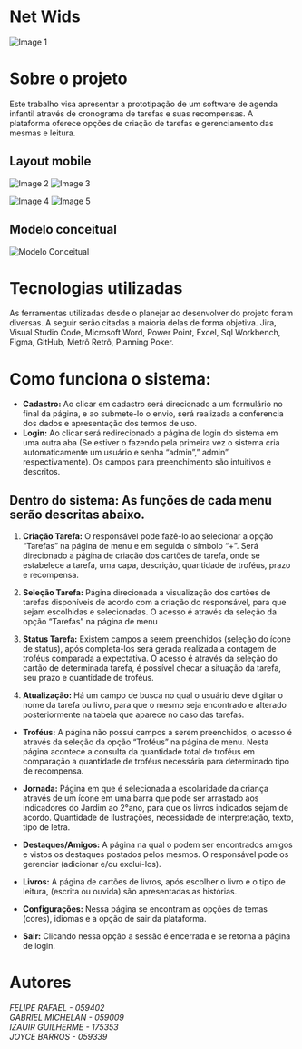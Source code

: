 # Net Wids
![Image 1](imgReadme/logoNetwids.png)

# Sobre o projeto

Este trabalho visa apresentar a prototipação de um software de agenda infantil através de
cronograma de tarefas e suas recompensas. A plataforma oferece opções de criação de
tarefas e gerenciamento das mesmas e leitura.

## Layout mobile
![Image 2](imgReadme/01.png) ![Image 3](imgReadme/02.png)

![Image 4](imgReadme/03.png) ![Image 5](imgReadme/04.png)

## Modelo conceitual
![Modelo Conceitual](imgReadme/05.png)

# Tecnologias utilizadas

As ferramentas utilizadas desde o planejar ao desenvolver do projeto foram diversas. A seguir serão citadas a maioria delas de forma objetiva. Jira, Visual Studio Code, Microsoft Word, Power Point, Excel, Sql Workbench, Figma, GitHub, Metrô Retrô, Planning Poker.

# Como funciona o sistema:

+ **Cadastro:** Ao clicar em cadastro será direcionado a um formulário no final da 
página, e ao submete-lo o envio, será realizada a conferencia dos dados e 
apresentação dos termos de uso.
+ **Login:** Ao clicar será redirecionado a página de login do sistema em uma outra 
aba (Se estiver o fazendo pela primeira vez o sistema cria automaticamente um 
usuário e senha “admin”,” admin” respectivamente). Os campos para 
preenchimento são intuitivos e descritos.

## **Dentro do sistema:** As funções de cada menu serão descritas abaixo.
1) **Criação Tarefa:** O responsável pode fazê-lo ao selecionar a 
opção “Tarefas” na página de menu e em seguida o símbolo “+”.
Será direcionado a página de criação dos cartões de tarefa, onde 
se estabelece a tarefa, uma capa, descrição, quantidade de 
troféus, prazo e recompensa.

2)  **Seleção Tarefa:** Página direcionada a visualização dos cartões 
de tarefas disponíveis de acordo com a criação do responsável, 
para que sejam escolhidas e selecionadas. O acesso é através 
da seleção da opção “Tarefas” na página de menu

3) **Status Tarefa:** Existem campos a serem preenchidos (seleção 
do ícone de status), após completa-los será gerada realizada a 
contagem de troféus comparada a expectativa. O acesso é 
através da seleção do cartão de determinada tarefa, é possível 
checar a situação da tarefa, seu prazo e quantidade de troféus.

4) **Atualização:** Há um campo de busca no qual o usuário deve 
digitar o nome da tarefa ou livro, para que o mesmo seja 
encontrado e alterado posteriormente na tabela que aparece no 
caso das tarefas.

+ **Troféus:** A página não possui campos a serem preenchidos, o acesso é 
através da seleção da opção “Troféus” na página de menu. Nesta página 
acontece a consulta da quantidade total de troféus em comparação a 
quantidade de troféus necessária para determinado tipo de recompensa.

+ **Jornada:** Página em que é selecionada a escolaridade da criança 
através de um ícone em uma barra que pode ser arrastado aos 
indicadores do Jardim ao 2°ano, para que os livros indicados sejam de 
acordo. Quantidade de ilustrações, necessidade de interpretação, texto, 
tipo de letra.

+ **Destaques/Amigos:** A página na qual o podem ser encontrados amigos 
e vistos os destaques postados pelos mesmos. O responsável pode os 
gerenciar (adicionar e/ou excluí-los).

+ **Livros:** A página de cartões de livros, após escolher o livro e o tipo de 
leitura, (escrita ou ouvida) são apresentadas as histórias.

+ **Configurações:** Nessa página se encontram as opções de temas 
(cores), idiomas e a opção de sair da plataforma.

+ **Sair:** Clicando nessa opção a sessão é encerrada e se retorna a página 
de login.

# Autores

*FELIPE RAFAEL - 059402* <br>
*GABRIEL MICHELAN - 059009* <br>
*IZAUIR GUILHERME - 175353* <br>
*JOYCE BARROS - 059339*
